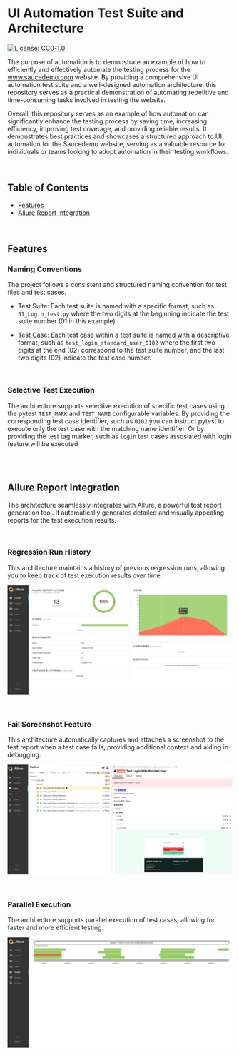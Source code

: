 # UI Automation Test Suite and Architecture

[![License: CC0-1.0](https://licensebuttons.net/l/zero/1.0/80x15.png)](http://creativecommons.org/publicdomain/zero/1.0/)


The purpose of automation is to demonstrate an example of how to efficiently and effectively automate the testing process for the www.saucedemo.com website. By providing a comprehensive UI automation test suite and a well-designed automation architecture, this repository serves as a practical demonstration of automating repetitive and time-consuming tasks involved in testing the website.

Overall, this repository serves as an example of how automation can significantly enhance the testing process by saving time, increasing efficiency, improving test coverage, and providing reliable results. It demonstrates best practices and showcases a structured approach to UI automation for the Saucedemo website, serving as a valuable resource for individuals or teams looking to adopt automation in their testing workflows.

<br>

## Table of Contents

- [Features](#features)
- [Allure Report Integration](#allure-report-integration)

<br>

## Features

### Naming Conventions
The project follows a consistent and structured naming convention for test files and test cases.

* Test Suite: Each test suite is named with a specific format, such as `01_Login_test.py` where the two digits at the beginning indicate the test suite number (01 in this example).

* Test Case: Each test case within a test suite is named with a descriptive format, such as `test_login_standard_user_0102` where the first two digits at the end (02) correspond to the test suite number, and the last two digits (02) indicate the test case number.

<br>

### Selective Test Execution
The architecture supports selective execution of specific test cases using the pytest `TEST_MARK` and `TEST_NAME` configurable variables. By providing the corresponding test case identifier, such as `0102` you can instruct pytest to execute only the test case with the matching name identifier. Or by providing the test tag marker, such as `login` test cases assosiated with login feature will be executed

<br>
<br>

## Allure Report Integration
The architecture seamlessly integrates with Allure, a powerful test report generation tool. It automatically generates detailed and visually appealing reports for the test execution results.


<br>

### Regression Run History
This architecture maintains a history of previous regression runs, allowing you to keep track of test execution results over time.

![Screenshot](https://raw.githubusercontent.com/lgrigor/UI-Automation-Testing/main/Documentation/readme_regression_history.PNG)


<br>

### Fail Screenshot Feature
This architecture automatically captures and attaches a screenshot to the test report when a test case fails, providing additional context and aiding in debugging.

![Screenshot](https://raw.githubusercontent.com/lgrigor/UI-Automation-Testing/main/Documentation/readme_fail_screen.PNG)


<br>

### Parallel Execution
The architecture supports parallel execution of test cases, allowing for faster and more efficient testing.

![Screenshot](https://raw.githubusercontent.com/lgrigor/UI-Automation-Testing/main/Documentation/readme_parallel_execution.PNG)

<br>
